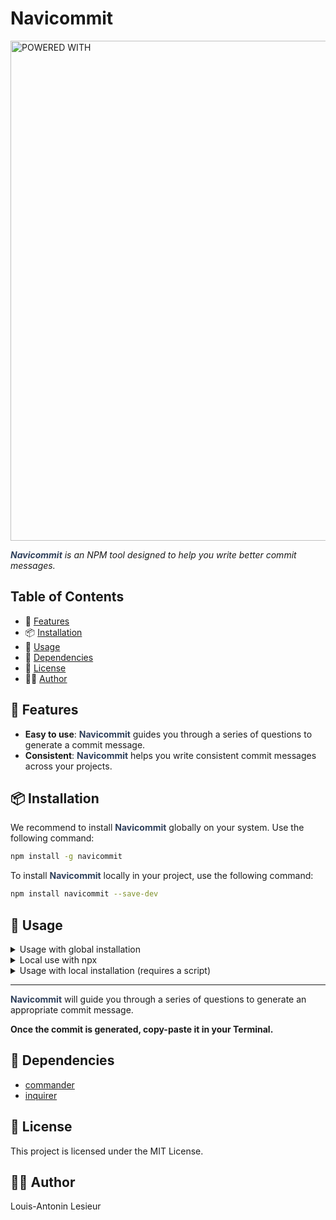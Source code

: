 # Navicommit

<img src="https://i.imgur.com/h4BiMyZ.png" alt="POWERED WITH " width="800"/>

*<span style="color:rgb(48, 65, 92)">**Navicommit**</span> is an NPM tool designed to help you write better commit messages.*

## Table of Contents

- 🌟 [Features](#features)
- 📦 [Installation](#installation)
- 📖 [Usage](#usage)
- 🧩 [Dependencies](#dependencies)
- 📄 [License](#license)
- ✍🏻 [Author](#author)

## 🌟 Features

- **Easy to use**: <span style="color:rgb(48, 65, 92)">**Navicommit**</span> guides you through a series of questions to generate a commit message.
- **Consistent**: <span style="color:rgb(48, 65, 92)">**Navicommit**</span> helps you write consistent commit messages across your projects.


## 📦 Installation

We recommend to install <span style="color:rgb(48, 65, 92)">**Navicommit**</span> globally on your system. Use the following command:

```sh
npm install -g navicommit
```

To install <span style="color:rgb(48, 65, 92)">**Navicommit**</span> locally in your project, use the following command:

```sh
npm install navicommit --save-dev
```

## 📖 Usage

<details>
<summary>Usage with global installation</summary>

After installing <span style="color:rgb(48, 65, 92)">**Navicommit**</span> globally, you can use it with the following command:

```sh
navi commit
```

or with the alias:

```sh
navi c
```
</details>

<details>
<summary>Local use with npx</summary>

You can use <span style="color:rgb(48, 65, 92)">**Navicommit**</span> (without installing it) with npx:

```sh
npx navi commit
```

or with the alias:

```sh
npx navi c
```
</details>

<details>
<summary>Usage with local installation (requires a script)</summary>

Add a script to your `package.json`:

```json
"scripts": {
  "commit": "navi commit",
}
```

Then you can run the script using npm:

```sh
npm run commit
```
</details>

---

<span style="color:rgb(48, 65, 92)">**Navicommit**</span> will guide you through a series of questions to generate an appropriate commit message.

**Once the commit is generated, copy-paste it in your Terminal.**

## 🧩 Dependencies

- [commander](https://www.npmjs.com/package/commander)
- [inquirer](https://www.npmjs.com/package/inquirer)

## 📄 License

This project is licensed under the MIT License.

## ✍🏻 Author

Louis-Antonin Lesieur
